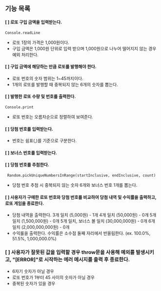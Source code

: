## 기능 목록

#### [ ] 로또 구입 금액을 입력받는다.

```
Console.readLine
```

- 로또 1장의 가격은 1,000원이다.
- 구입 금액은 1,000원 단위로 입력 받으며
  1,000원으로 나누어 떨어지지 않는 경우 예외 처리한다.

#### [ ] 구입 금액에 해당하는 만큼 로또를 발행해야 한다.

- 로또 번호의 숫자 범위는 1~45까지이다.
- 1개의 로또를 발행할 때 중복되지 않는 6개의 숫자를 뽑는다.

#### [ ] 발행한 로또 수량 및 번호를 출력한다.

```
Console.print
```

- 로또 번호는 오름차순으로 정렬하여 보여준다.

#### [ ] 당첨 번호를 입력받는다.

- 번호는 쉼표(,)를 기준으로 구분한다.

#### [ ] 보너스 번호를 입력받는다.

#### [ ] 당첨 번호를 추첨한다.

```
 Random.pickUniqueNumbersInRange(startInclusive, endInclusive, count)
```

- 당첨 번호 추첨 시 중복되지 않는 숫자 6개와 보너스 번호 1개를 뽑는다.

#### [ ] 사용자가 구매한 로또 번호와 당첨 번호를 비교하여 당첨 내역 및 수익률을 출력하고, 로또 게임을 종료한다.

- 당첨 내역을 출력한다.
  3개 일치 (5,000원) - 1개
  4개 일치 (50,000원) - 0개
  5개 일치 (1,500,000원) - 0개
  5개 일치, 보너스 볼 일치 (30,000,000원) - 0개
  6개 일치 (2,000,000,000원) - 0개
- 수익룰을 출력한다. 수익률은 소수점 둘째 자리에서 반올림한다.
  (ex. 100.0%, 51.5%, 1,000,000.0%)

### [ ] 사용자가 잘못된 값을 입력할 경우 throw문을 사용해 예외를 발생시키고, "[ERROR]"로 시작하는 에러 메시지를 출력 후 종료한다.

- 6자기 숫자가 아닐 경우
- 로또 번호가 1부터 45 사이의 숫자가 아닐 경우
- 중복된 숫자가 있을 경우
